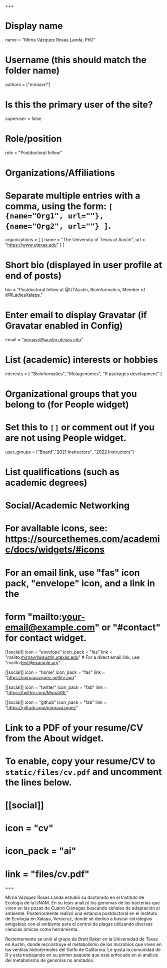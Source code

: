 +++
# Display name
name = "Mirna Vázquez Rosas Landa, PhD"

# Username (this should match the folder name)
authors = ["mirnavrl"]

# Is this the primary user of the site?
superuser = false

# Role/position
role = "Postdoctoral fellow"

# Organizations/Affiliations
#   Separate multiple entries with a comma, using the form: `[ {name="Org1", url=""}, {name="Org2", url=""} ]`.
organizations = [ { name = "The University of Texas at Austin", url = "https://www.utexas.edu" } ]

# Short bio (displayed in user profile at end of posts)
bio = "Postdoctoral fellow at @UTAustin, Bioinformatics, Member of @RLadiesXalapa."

# Enter email to display Gravatar (if Gravatar enabled in Config)
email = "mirnavrl@austin.utexas.edu"

# List (academic) interests or hobbies
interests = [
  "Bioinformatics",
  "Metagenomes",
  "R packages development"
]

# Organizational groups that you belong to (for People widget)
#   Set this to `[]` or comment out if you are not using People widget.
user_groups = ["Board","2021 Instructors", "2022 Instructors"]

# List qualifications (such as academic degrees)

# Social/Academic Networking
# For available icons, see: https://sourcethemes.com/academic/docs/widgets/#icons
#   For an email link, use "fas" icon pack, "envelope" icon, and a link in the
#   form "mailto:your-email@example.com" or "#contact" for contact widget.

[[social]]
  icon = "envelope"
  icon_pack = "fas"
  link = "mailto:mirnavrl@austin.utexas.edu"  # For a direct email link, use "mailto:test@example.org".

[[social]]
  icon = "home"
  icon_pack = "fas"
  link = "https://mirnavazquez.netlify.app"

[[social]]
  icon = "twitter"
  icon_pack = "fab"
  link = "https://twitter.com/MirnaVRL"

[[social]]
  icon = "github"
  icon_pack = "fab"
  link = "https://github.com/mirnavazquez"

# Link to a PDF of your resume/CV from the About widget.
# To enable, copy your resume/CV to `static/files/cv.pdf` and uncomment the lines below.
# [[social]]
#   icon = "cv"
#   icon_pack = "ai"
#   link = "files/cv.pdf"

+++

Mirna Vázquez Rosas Landa estudió su doctorado en el Instituto de Ecología de la UNAM. En su tesis analizó los genomas de las bacterias que viven en las pozas de Cuatro Ciénegas buscando señales de adaptación al ambiente. Posteriormente realizó una estancia postdoctoral en el Instituto de Ecología en Xalapa, Veracruz, donde se dedicó a buscar estrategias amigables con el ambiente para el control de plagas utilizando diversas ciencias ómicas como herramienta.

Recientemente se unió al grupo de Brett Baker en la Universidad de Texas en Austin, donde reconstruye el metabolismo de los microbios que viven en las ventilas hidrotermales del Golfo de California. Le gusta la comunidad de R y está trabajando en su primer paquete que está enfocado en el análisis del metabolismo de genomas no anotados.


